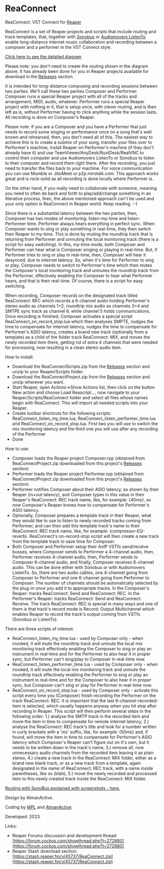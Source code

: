 # ReaConnect
ReaConnect: VST Connect for [Reaper](https://reaper.fm)

ReaConnect is a set of Reaper projects and scripts that include routing and track templates, that, together with [Sonobus](https://github.com/sonosaurus/sonobus) or [Audiomovers ListenTo](https://audiomovers.com/) enable long-distance internet music collaboration and recording between a composer and a performer in the VST Connect style.

<a href="https://atmanactive.me.uk/ReaConnect.svg" target="_blank">Click here to see the detailed diagram</a>

Please note: you don't need to create the routing shown in the diagram above. It has already been done for you in Reaper projects available for download in the [Releases](https://github.com/AtmanActive/ReaConnect/releases) section.

It is intended for long-distance composing and recording sessions between two parties. We'll call these two parties Composer and Performer.
Composer runs a special Reaper project with all of the tracks and arrangement, MIDI, audio, whatever.
Performer runs a special Reaper project with nothing in it, that is setup once, with clever routing, and is then left as is, without Performer having to click anything while the session lasts.
All recording is done on Composer's Reaper.

Please note: if you are a Composer and you have a Performer that just needs to record some singing or performance once on a song that's well known and rehearsed, then, you don't need all of this. The easiest way to achieve this is to create a submix of your song, transfer your files over to Performer's machine, install Reaper on Performer's machine (if they don't already have it) and use TeamViewer/AnyDesk/RustDesk/RealVNC to control their computer and use Audiomovers ListenTo or Sonobus to listen to their computer and record them right there. After the recording, you just need to transfer the files back to your machine. For voice communication you can use Mumble or JitsiMeet or p2p.mirotalk.com. This approach works great and is rock-solid as all recording is done locally where Performer is.

On the other hand, if you really need to collaborate with someone, meaning you need to often do back and forth to play/add/change something in an itterative process, then, the above mentioned approach can't be used and your only option is ReaConnect in Reaper world. Keep reading. :-)

Since there is a substantial latency between the two parties, then, Composer has two modes of monitoring: listen-my-time and listen-Performer-time. Performer always hears everything in perfect sync. When Composer wants to sing or play something in real-time, they then switch their Reaper to my-time. This is done by muting the roundtrip track that is returning from Performer and unmuting the local monitoring track (there is a script for easy switching). In this, my-time mode, both Composer and Performer can hear what is Composer singing or playing in real-time. But, if Performer tries to sing or play in real-time, then, Composer will hear it desynced, due to internet latency. So, when it's time for Performer to sing or play, Composer needs to switch to Performer's time which then mutes the Composer's local monitoring track and unmutes the roundtrip track from the Performer, effectively enabling the Composer to hear what Performer hears, and that is their real-time. Of course, there is a script for easy switching.

When recording, Composer records on the designated track titled ReaConnect: REC which records a 6-channel audio holding Performer's stereo audio as channels 1+2, roundtrip mix audio as channels 3+4 and SMTPE sync track as channel 6, while channel 5 holds communications. Once recording is finished, Composer activates a special script ReaConnect_on_record_stop.lua which then analyses SMPTE, nudges the time to compensate for internet latency, nudges the time to compensate for Performer's ASIO latency, creates a brand new track (optionally from a template) as a child of the folder track ReaConnect: MIX, and moves the newly recorded item there, getting rid of extra 4 channels that were needed for processing, now resulting in a clean stereo audio item.


How to install:
- Download the ReaConnectScripts.zip from the [Releases](https://github.com/AtmanActive/ReaConnect/releases) section and unzip to your Reaper/Scripts folder.
- Download the ReaConnectProject.zip from the [Releases](https://github.com/AtmanActive/ReaConnect/releases) section and unzip wherever you want.
- Start Reaper, open Actions->Show Actions list, then click on the button New action and choose Load Reascript..., now navigate to your Reaper/Scripts/ReaConnect folder and select all files whose names begin with ReaConnect. This will import all needed scripts into your Reaper.
- Create toolbar shortcuts for the following scripts: ReaConnect_listen_my_time.lua, ReaConnect_listen_performer_time.lua and ReaConnect_on_record_stop.lua. First two you will use to switch the mix monitoring latency and the third one you will use after any recording of the Performer
- Done


How to use:

- Composer loads the Reaper project Composer.rpp (obtained from ReaConnectProject.zip downloaded from this project's [Releases](https://github.com/AtmanActive/ReaConnect/releases) section)
- Performer loads the Reaper project Performer.rpp (obtained from ReaConnectProject.zip downloaded from this project's [Releases](https://github.com/AtmanActive/ReaConnect/releases) section)
- Performer notifies Composer about their ASIO latency, as shown by their Reaper (in+out latency), and Composer types in this value in their Reaper's ReaConnect: REC track name, like, for example: {40ms}, so now Composer's Reaper knows how to compensate for Performer's ASIO latency.
- Optionally, Composer prepares a template track in their Reaper, what they would like to use to listen to newly recorded tracks coming from Performer, and can then add this template track's name to their ReaConnect: REC track name, like, for example: (compressor-EQ-reverb). ReaConnect's on-record-stop script will then create a new track from the template track to save time for Composer.
- Both Composer and Performer setup their AoIP VSTfx send/receive busses, where Composer sends to Performer a 4-channel audio, then, Performer receives 4-channel audio, then, Performer sends to Composer 6-channel audio, and finally, Composer receives 6-channel audio. This can be done either with Sonobus or with Audiomovers ListenTo. So, there are two audio cables, one 4-channel going from Composer to Performer and one 6-channel going from Performer to Composer. The number of channels should be automatically selected by the plug-in once you add it to appropriate tracks. In the Composer's Reaper: tracks ReaConnect: Send and ReaConnect: REC. In the Performer's Reaper: tracks ReaConnect: Send and ReaConnect: Receive. The track ReaConnect: REC is special in many ways and one of them is that track's record mode is Record: Output Multichannel which enables Reaper to record the track's output coming from VSTfx (Sonobus or ListenTo).

There are three scripts of interest:
- ReaConnect_listen_my_time.lua - used by Composer only - when invoked, it will mute the roundtrip track and unmute the local mix monitoring track effectively enabling the Composer to sing or play an instrument in real-time and for the Performer to also hear it in proper sync, but Performer can't sing/play to Composer in real-time now.
- ReaConnect_listen_performer_time.lua - used by Composer only - when invoked, it will mute the local mix monitoring track and unmute the roundtrip track effectively enabling the Performer to sing or play an instrument in real-time and for the Composer to also hear it in proper sync, but Composer can't sing or play for Performer in real-time now.
- ReaConnect_on_record_stop.lua - used by Composer only - activate this script every time you (Composer) finish recording the Performer on the track ReaConnect: REC. It is important that the last 6-channel-recorded-item is selected, which usually happens anyway when you hit stop after recording in Reaper. This script will then perform several steps in the following order: 1.) analyse the SMTP track in the recorded item and move the item in time to compensate for remote internet latency, 2.) analyse the ReaConnect: REC track's title and look for a number written in curly brackets with a 'ms' suffix, like, for example: {50ms} and, if found, will move the item in time to compensate for Performer's ASIO latency which Composer's Reaper can't figure out on it's own, but it needs to be written down in the track's name, 3.) remove all, now unnecessary audio channels from the recorded item leaving it as plain stereo, 4.) create a new track in the ReaConnect: MIX folder, either as a brand new blank track, or as a new track from a template, again designated in the name of ReaConnect: REC track, with a name inside parentheses, like so (blah), 5.) move the newly recorded and processed item to this newly created track inside the ReaConnect: MIX folder.

[Routing with SonoBus explained with screenshots - here.](https://github.com/AtmanActive/ReaConnect/blob/main/README_Routing_With_SonoBus.md)

Design by AtmanActive.

Coding by [MPL](https://github.com/MichaelPilyavskiy/ReaScripts) and [AtmanActive](https://github.com/AtmanActive).

Developed: 2023.


Links:
- Reaper Forums discussion and development thread: [https://forum.cockos.com/showthread.php?t=272880](https://forum.cockos.com/showthread.php?t=272880)
- Reaper Stash download section: [https://stash.reaper.fm/v/45737/ReaConnect.zip](https://stash.reaper.fm/v/45737/ReaConnect.zip)
